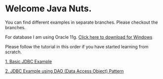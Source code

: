 # Welcome Java Nuts.

You can find different examples in separate branches. Please checkout the branches.

For database I am using Oracle 11g. [Click here to download for Windows](https://drive.google.com/file/d/1HHgCzleFn9hPgmxg8G1nmwqATk-oAXia/view?usp=sharing)

Please follow the tutorial in this order if you have started learning from scratch.

[1. Basic JDBC Example](https://github.com/DevangJayswal/devang-java-teaching-assistance/tree/jdbc-demo "jdbc-demo")

[2. JDBC Example using DAO (Data Access Object) Pattern](https://github.com/DevangJayswal/devang-java-teaching-assistance/tree/jdbc-dao-example "jdbc-dao-example")
